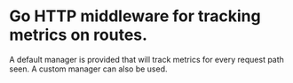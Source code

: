 # Go HTTP middleware for tracking metrics on routes.

A default manager is provided that will track metrics for every request path seen. A custom manager can also be used.
